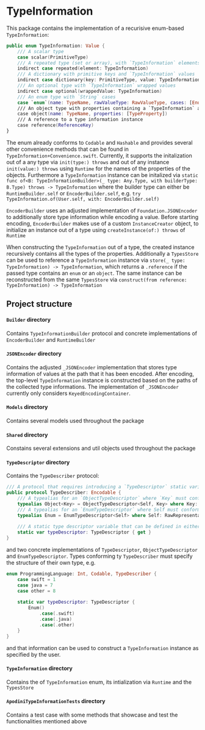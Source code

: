 # TypeInformation

This package contains the implementation of a recurisive enum-based `TypeInformation`:
```swift
public enum TypeInformation: Value {
    /// A scalar type
    case scalar(PrimitiveType)
    /// A repeated type (set or array), with `TypeInformation` elements
    indirect case repeated(element: TypeInformation)
    /// A dictionary with primitive keys and `TypeInformation` values
    indirect case dictionary(key: PrimitiveType, value: TypeInformation)
    /// An optional type with `TypeInformation` wrapped values
    indirect case optional(wrappedValue: TypeInformation)
    /// An enum type with `String` cases
    case `enum`(name: TypeName, rawValueType: RawValueType, cases: [EnumCase])
    /// An object type with properties containing a `TypeInformation` and a name
    case object(name: TypeName, properties: [TypeProperty])
    /// A reference to a type information instance
    case reference(ReferenceKey)
}
```
The enum already conforms to `Codable` and `Hashable` and provides several other convenience methods that can be found in `TypeInformation+Convenience.swift`.
Currently, it supports the initalization out of a any type via `init(type:) throws` and out of any instance `init(value:) throws` using `Runtime` for the names
of the properties of the objects. Furthermore a `TypeInformation` instance can be initalized via `static func of<B: TypeInformationBuilder>(_ type: Any.Type, with builderType: B.Type) throws -> TypeInformation`
where the builder type can either be `RuntimeBuilder.self` or `EncoderBuilder.self`, e.g. `try TypeInformation.of(User.self, with: EncoderBuilder.self)`

`EncoderBuilder` uses an adjusted implementation of `Foundation.JSONEncoder` to additionally store type information while encoding a value. Before starting encoding,
`EncoderBuilder` makes use of a custom `InstanceCreator` object, to initialize an instance out of a type using `createInstance(of:) throws` of `Runtime`

When constructing the `TypeInformation` out of a type, the created instance recursively contains all the types of the properties. Additionally a
`TypesStore` can be used to reference a `TypeInformation` instance via `store(_ type: TypeInformation) -> TypeInformation`, which returns a `.reference` if the passed
type contains an `enum` or an `object`. The same instance can be reconstructed from the same `TypesStore` via `construct(from reference: TypeInformation) -> TypeInformation`

## Project structure

#### `Builder` directory

Contains `TypeInformationBuilder` protocol and concrete implementations of `EncoderBuilder` and `RuntimeBuilder`

#### `JSONEncoder` directory

Contains the adjusted `_JSONEncoder` implementation that stores type information of values at the path that it has been encoded. After encoding, the top-level `TypeInformation`
instance is constructed based on the paths of the collected type informations. The implementation of `_JSONEncoder` currently only considers `KeyedEncodingContainer`.

#### `Models` directory

Contains several models used throughout the package

#### `Shared` directory

Constains several extensions and util objects used throughout the package

#### `TypeDescriptor` directory

Contains the `TypeDescriber` protocol:
```swift
/// A protocol that requires introducing a `TypeDescriptor` static variable on a type
public protocol TypeDescriber: Encodable {
    /// A typealias for an `ObjectTypeDescriptor` where `Key` must conform to `CodingKey`
    typealias Object<Key> = ObjectTypeDescriptor<Self, Key> where Key: CodingKey
    /// A typealias for an `EnumTypeDescriptor` where Self must conform to `RawRepresentable` with an encodable rawValue type
    typealias Enum = EnumTypeDescriptor<Self> where Self: RawRepresentable, Self.RawValue: Encodable
    
    /// A static type descriptor variable that can be defined in either an `Object` or an `Enum`
    static var typeDescriptor: TypeDescriptor { get }
}
```

and two concrete implementations of `TypeDescriptor`, `ObjectTypeDescriptor` and `EnumTypeDescriptor`. Types conforming ty `TypeDescriber` must specify the structure of
their own type, e.g.

```swift
enum ProgrammingLanguage: Int, Codable, TypeDescriber {
    case swift = 1
    case java = 7
    case other = 8
    
    static var typeDescriptor: TypeDescriptor {
        Enum()
            .case(.swift)
            .case(.java)
            .case(.other)
    }
}
```

and that information can be used to construct a `TypeInformation` instance as specified by the user.

#### `TypeInformation` directory

Contains the of `TypeInformation` enum, its intialization via `Runtime` and the `TypesStore`

#### `ApodiniTypeInformationTests` directory

Contains a test case with some methods that showcase and test the functionalities mentioned above

